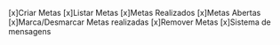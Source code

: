 [x]Criar Metas
[x]Listar Metas
    [x]Metas Realizados
    [x]Metas Abertas
[x]Marca/Desmarcar Metas realizadas
[x]Remover Metas
[x]Sistema de mensagens
